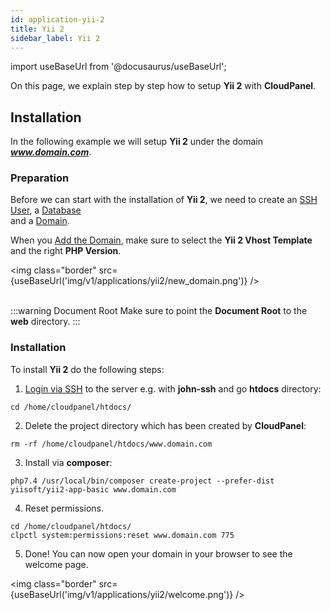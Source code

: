 ```yaml
---
id: application-yii-2
title: Yii 2
sidebar_label: Yii 2
---
```


import useBaseUrl from '@docusaurus/useBaseUrl';

On this page, we explain step by step how to setup **Yii 2** with **CloudPanel**.

## Installation

In the following example we will setup **Yii 2** under the domain ***www.domain.com***.

### Preparation

Before we can start with the installation of **Yii 2**, we need to create an [SSH User](users#adding-a-user), a [Database](databases#adding-a-database) <br />
and a [Domain](domains#adding-a-domain).

When you [Add the Domain](domains#adding-a-domain), make sure to select the **Yii 2 Vhost Template** and the right **PHP Version**.

<img class="border" src={useBaseUrl('img/v1/applications/yii2/new_domain.png')} /> <br /><br />

:::warning Document Root
Make sure to point the **Document Root** to the **web** directory.
:::

### Installation

To install **Yii 2** do the following steps:

1. [Login via SSH](users#ssh-login) to the server e.g. with **john-ssh** and go **htdocs** directory:

```
cd /home/cloudpanel/htdocs/
```

2. Delete the project directory which has been created by **CloudPanel**:

```
rm -rf /home/cloudpanel/htdocs/www.domain.com
```

3. Install via **composer**:

```
php7.4 /usr/local/bin/composer create-project --prefer-dist yiisoft/yii2-app-basic www.domain.com
```

4. Reset permissions.

```
cd /home/cloudpanel/htdocs/
clpctl system:permissions:reset www.domain.com 775
```

5. Done! You can now open your domain in your browser to see the welcome page.

<img class="border" src={useBaseUrl('img/v1/applications/yii2/welcome.png')} /> 

